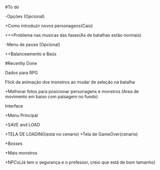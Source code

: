 #To do

-Opções (Opcional)

+Como introduzir novos personagens(Caio)

+++Problema nas musicas das fases(As de batalhas estão normais)

-Menu de pause (Opcional)

++Balanceamento e Baús

#Recently Done

Dados para RPG

Flick da animação dos monstros ao mudar de seleção na batalha

+Melhorar fotos para posicionar personagens e monstros (Area de movimento em baixo com paisagem no fundo)

Interface

+Menu Principal

+SAVE and LOAD

+TELA DE LOADING(esta no cenario)
+Tela de GameOver(cenario)

+Bosses

+Mais monstros

+NPCs(Já tem o segurança e o professor, creio que está de bom tamanho)


